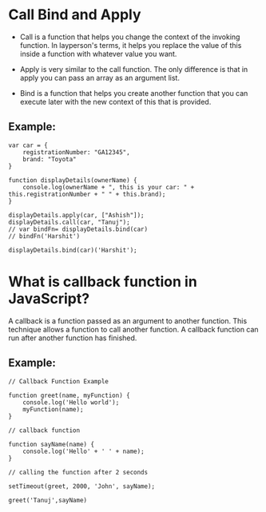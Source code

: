 # Call Bind and Apply

* Call is a function that helps you change the context of the invoking function. In layperson's terms, it helps you replace the value of this inside a function with whatever value you want.

* Apply is very similar to the call function. The only difference is that in apply you can pass an array as an argument list.

* Bind is a function that helps you create another function that you can execute later with the new context of this that is provided.

## Example:

    var car = { 
        registrationNumber: "GA12345",
        brand: "Toyota"
    }

    function displayDetails(ownerName) {
        console.log(ownerName + ", this is your car: " + this.registrationNumber + " " + this.brand);
    }

    displayDetails.apply(car, ["Ashish"]);
    displayDetails.call(car, "Tanuj"); 
    // var bindFn= displayDetails.bind(car)
    // bindFn('Harshit')

    displayDetails.bind(car)('Harshit'); 

# What is callback function in JavaScript?
A callback is a function passed as an argument to another function. This technique allows a function to call another function. A callback function can run after another function has finished.

## Example:
    // Callback Function Example

    function greet(name, myFunction) {
        console.log('Hello world');
        myFunction(name);
    }

    // callback function

    function sayName(name) {
        console.log('Hello' + ' ' + name);
    }

    // calling the function after 2 seconds
    
    setTimeout(greet, 2000, 'John', sayName);

    greet('Tanuj',sayName)


